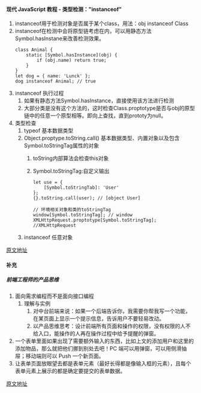 #### 现代 JavaScript 教程 - 类型检测："instanceof"
1. instanceof用于检测对象是否属于某个class，用法：obj instanceof Class
2. instanceof在检测中会将原型链考虑在内，可以用静态方法Symbol.hasInstane来改善检测效果。
   ```
   class Animal {
       static [Symbol.hasInstance](obj) {
           if (obj.name) return true;
       }
   }
   let dog = { name: 'Lunck' };
   dog instanceof Animal; // true
   ```
3. instanceof 执行过程
   1. 如果有静态方法Symbol.hasInstance，直接使用该方法进行检测
   2. 大部分类是没有这个方法的，这时检查Class.proptotype是否与obj的原型链中的任意一个原型相等。即向上查找，直到prototy为null。
4. 类型检查
   1. typeof 基本数据类型
   2. Object.proptype.toString.call() 基本数据类型、内置对象以及包含Symbol.toStringTag属性的对象
      1. toString内部算法会检查this对象
      2. Symbol.toStringTag:自定义输出
            ```
            let use = {
                [Symbol.toStringTab]: 'User'
            };
            {}.toString.call(user); // [object User]
            ```

            ```
            // 环境相关对象和类的toStringTag
            window[Symbol.toStringTag]; // window
            XMLHttpRequest.proptotype[Symbol.toStringTag]; //XMLHttpRequest
            ```
   3. instanceof 任意对象

[原文地址](https://mp.weixin.qq.com/s/nmj9dQWRyaEURpearFHULA)

#### 补充
##### 前端工程师的产品思维
1. 面向需求编程而不是面向接口编程
   1. 理解与实例
      1. 对中台前端来说：如果一个后端告诉你，我需要你帮我写一个功能，在某页面上显示一个提示信息，告诉用户不要轻易改动。
      2. 以产品思维思考：设计前端所有页面和操作的权限，没有权限的人不给入口，能操作的人再在操作过程中给予提醒的弹窗。
2. 一个表单里面如果出现了需要额外输入的东西，比如上文的添加用户和这里的添加物品，那么就把他们挪到别处去吧！PC 端可以用弹窗，可以用侧滑抽屉；移动端则可以 Push 一个新页面。
3. 让表单页面放眼望去都是表单元素（最好长得都是像输入框的元素），且每个表单元素上展示的都是确定要提交的表单数据。

[原文地址](https://mp.weixin.qq.com/s/XD07GPyMXDXNqdHu--3hAA)